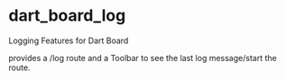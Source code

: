 # dart_board_log

Logging Features for Dart Board

provides a /log route and a Toolbar to see the last log message/start the route.

